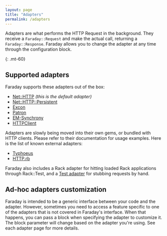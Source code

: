 ```yaml
---
layout: page
title: "Adapters"
permalink: /adapters
---
```


Adapters are what performs the HTTP Request in the background.
They receive a `Faraday::Request` and make the actual call, returning a `Faraday::Response`.
Faraday allows you to change the adapter at any time through the configuration block.

{: .mt-60}
## Supported adapters

Faraday supports these adapters out of the box:

* [Net::HTTP][net_http] _(this is the default adapter)_
* [Net::HTTP::Persistent][persistent]
* [Excon][excon]
* [Patron][patron]
* [EM-Synchrony][em-synchrony]
* [HTTPClient][httpclient]

Adapters are slowly being moved into their own gems, or bundled with HTTP clients.
Please refer to their documentation for usage examples.
Here is the list of known external adapters:

* [Typhoeus][typhoeus]
* [HTTP.rb][faraday-http]

Faraday also includes a Rack adapter for hitting loaded Rack applications through
Rack::Test, and a [Test adapter][testing] for stubbing requests by hand.

## Ad-hoc adapters customization

Faraday is intended to be a generic interface between your code and the adapter.
However, sometimes you need to access a feature specific to one of the adapters that is not covered in Faraday's interface.
When that happens, you can pass a block when specifying the adapter to customize it.
The block parameter will change based on the adapter you're using. See each adapter page for more details.

[net_http]:     ./net-http
[persistent]:   ./net-http-persistent
[excon]:        ./excon
[patron]:       ./patron
[em-synchrony]: ./em-synchrony
[httpclient]:   ./httpclient
[typhoeus]:     https://github.com/typhoeus/typhoeus/blob/master/lib/typhoeus/adapters/faraday.rb
[faraday-http]: https://github.com/lostisland/faraday-http
[testing]:      ../testing
